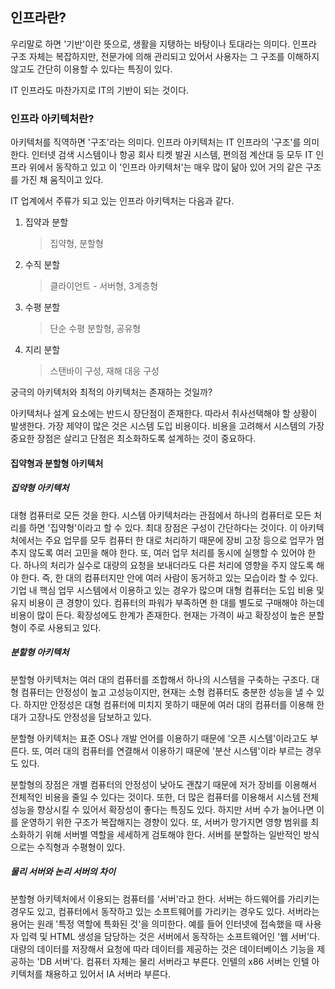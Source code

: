 ## 인프라란?

우리말로 하면 '기반'이란 뜻으로, 생활을 지탱하는 바탕이나 토대라는 의미다. 인프라 구조 자체는 복잡하지만, 전문가에 의해 관리되고 있어서 사용자는 그 구조를 이해하지 않고도 간단히 이용할 수 있다는 특징이 있다.

IT 인프라도 마찬가지로 IT의 기반이 되는 것이다.

### 인프라 아키텍처란?

아키텍처를 직역하면 '구조'라는 의미다. 인프라 아키텍처는 IT 인프라의 '구조'를 의미한다. 인터넷 검색 시스템이나 항공 회사 티켓 발권 시스템, 편의점 계산대 등 모두 IT 인프라 위에서 동작하고 있고 이 '인프라 아키텍처'는 매우 많이 닮아 있어 거의 같은 구조를 가진 채 움직이고 있다.

IT 업계에서 주류가 되고 있는 인프라 아키텍처는 다음과 같다.

1. 집약과 분할

   > 집약형, 분할형

2. 수직 분할

   > 클라이언트 - 서버형, 3계층형

3. 수평 분할

   > 단순 수평 분할형, 공유형

4. 지리 분할
   > 스탠바이 구성, 재해 대응 구성

궁극의 아키텍처와 최적의 아키텍처는 존재하는 것일까?

아키텍처나 설계 요소에는 반드시 장단점이 존재한다. 따라서 취사선택해야 할 상황이 발생한다. 가장 제약이 많은 것은 시스템 도입 비용이다. 비용을 고려해서 시스템의 가장 중요한 장점은 살리고 단점은 최소화하도록 설계하는 것이 중요하다.

#### 집약형과 분할형 아키텍처

##### 집약형 아키텍처

대형 컴퓨터로 모든 것을 한다. 시스템 아키텍처라는 관점에서 하나의 컴퓨터로 모든 처리를 하면 '집약형'이라고 할 수 있다. 최대 장점은 구성이 간단하다는 것이다. 이 아키텍처에서는 주요 업무를 모두 컴퓨터 한 대로 처리하기 때문에 장비 고장 등으로 업무가 멈추지 않도록 여러 고민을 해야 한다. 또, 여러 업무 처리를 동시에 실행할 수 있어야 한다. 하나의 처리가 실수로 대량의 요청을 보내더라도 다른 처리에 영향을 주지 않도록 해야 한다. 즉, 한 대의 컴퓨터지만 안에 여러 사람이 동거하고 있는 모습이라 할 수 있다. 기업 내 핵심 업무 시스템에서 이용하고 있는 경우가 많으며 대형 컴퓨터는 도입 비용 및 유지 비용이 큰 경향이 있다. 컴퓨터의 파워가 부족하면 한 대를 별도로 구매해야 하는데 비용이 많이 든다. 확장성에도 한계가 존재한다. 현재는 가격이 싸고 확장성이 높은 분할형이 주로 사용되고 있다.

##### 분할형 아키텍처

분할형 아키텍처는 여러 대의 컴퓨터를 조합해서 하나의 시스템을 구축하는 구조다. 대형 컴퓨터는 안정성이 높고 고성능이지만, 현재는 소형 컴퓨터도 충분한 성능을 낼 수 있다. 하지만 안정성은 대형 컴퓨터에 미치지 못하기 때문에 여러 대의 컴퓨터를 이용해 한 대가 고장나도 안정성을 담보하고 있다.

분할형 아키텍처는 표준 OS나 개발 언어를 이용하기 때문에 '오픈 시스템'이라고도 부른다. 또, 여러 대의 컴퓨터를 연결해서 이용하기 때문에 '분산 시스템'이라 부르는 경우도 있다.

분할형의 장점은 개별 컴퓨터의 안정성이 낮아도 괜찮기 때문에 저가 장비를 이용해서 전체적인 비용을 줄일 수 있다는 것이다. 또한, 더 많은 컴퓨터를 이용해서 시스템 전체 성능을 향상시킬 수 있어서 확장성이 좋다는 특징도 있다. 하지만 서버 수가 늘어나면 이를 운영하기 위한 구조가 복잡해지는 경향이 있다. 또, 서버가 망가지면 영향 범위를 최소화하기 위해 서버별 역할을 세세하게 검토해야 한다. 서버를 분할하는 일반적인 방식으로는 수직형과 수평형이 있다.

##### 물리 서버와 논리 서버의 차이

분할형 아키텍처에서 이용되는 컴퓨터를 '서버'라고 한다. 서버는 하드웨어를 가리키는 경우도 있고, 컴퓨터에서 동작하고 있는 소프트웨어를 가리키는 경우도 있다.
서버라는 용어는 원래 '특정 역할에 특화된 것'을 의미한다.
예를 들어 인터넷에 접속했을 때 사용자 입력 및 HTML 생성을 담당하는 것은 서버에서 동작하는 소프트웨어인 '웹 서버'다. 대량의 데이터를 저장해서 요청에 따라 데이터를 제공하는 것은 데이터베이스 기능을 제공하는 'DB 서버'다.
컴퓨터 자체는 물리 서버라고 부른다. 인텔의 x86 서버는 인텔 아키텍처를 채용하고 있어서 IA 서버라 부른다.
